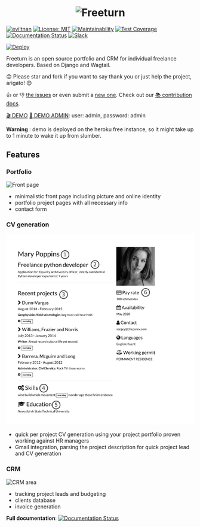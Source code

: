 


<h1 align="center">
    <img width="512" valign="middle" src="https://cheparev-portfolio.s3.amazonaws.com/images/freeturn.original.png" alt="Freeturn">
</h1>

[![eviltnan](https://circleci.com/gh/eviltnan/freeturn.svg?style=shield)](https://app.circleci.com/pipelines/github/eviltnan/freeturn)
[![License: MIT](https://img.shields.io/badge/License-MIT-yellow.svg)](https://opensource.org/licenses/MIT)
[![Maintainability](https://api.codeclimate.com/v1/badges/4aa9a9a8ce0e799208d4/maintainability)](https://codeclimate.com/github/eviltnan/freeturn/maintainability)
[![Test Coverage](https://api.codeclimate.com/v1/badges/4aa9a9a8ce0e799208d4/test_coverage)](https://codeclimate.com/github/eviltnan/freeturn/test_coverage)
[![Documentation Status](https://readthedocs.org/projects/freeturn/badge/?version=latest)](https://freeturn.readthedocs.io/en/latest/?badge=latest)
[![Slack](https://img.shields.io/badge/slack-join-green.svg)](https://join.slack.com/t/freeturn-project/shared_invite/zt-eg2ka5s5-TOZqkCQp19WJL2ojYcCFug)

[![Deploy](https://www.herokucdn.com/deploy/button.svg)](https://heroku.com/deploy?template=https://github.com/eviltnan/freeturn/tree/develop)

Freeturn is an open source portfolio and CRM for individual freelance developers.
Based on Django and Wagtail.

😊 Please star and fork if you want to say thank you or just help the project, arigato! 😊

👍 or 👎 [the issues](https://github.com/eviltnan/freeturn/issues) or even submit a [new one](https://github.com/eviltnan/freeturn/issues/new/choose). Check out our [📚 contribution docs](https://freeturn.readthedocs.io/en/latest/contribution/).

[🎬 DEMO](https://freeturn-demo.herokuapp.com/)
[👤 DEMO ADMIN](https://freeturn-demo.herokuapp.com/admin): user: admin, password: admin

**Warning** : demo is deployed on the heroku free instance, so it might take up to 1 minute to wake it up from slumber.

## Features

### Portfolio

![Front page](https://cheparev-portfolio.s3.amazonaws.com/images/Selection_069.original.png)

* minimalistic front page including picture and online identity
* portfolio project pages with all necessary info
* contact form

### CV generation

![Screenshot](docs/img/crm/cv_front_page.png)

* quick per project CV generation using your project portfolio proven working against HR managers
* Gmail integration, parsing the project description for quick project lead and CV generation

### CRM

![CRM area](https://cheparev-portfolio.s3.amazonaws.com/images/Office_-_Projects_070.original.png)
* tracking project leads and budgeting
* clients database
* invoice generation

**Full documentation**: [![Documentation Status](https://readthedocs.org/projects/freeturn/badge/?version=latest)](https://freeturn.readthedocs.io/en/latest/?badge=latest)
